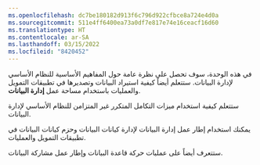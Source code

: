 ```yaml
---
ms.openlocfilehash: dc7be180182d913f6c796d922cfbce8a724e4d0a
ms.sourcegitcommit: 511e4ff6400ea73a0df7e817e74e16ceacf16d60
ms.translationtype: HT
ms.contentlocale: ar-SA
ms.lasthandoff: 03/15/2022
ms.locfileid: "8420452"
---
```

في هذه الوحدة، سوف تحصل على نظرة عامة حول المفاهيم الأساسية للنظام الأساسي لإدارة البيانات. ستتعلم أيضاً كيفية استيراد البيانات وتصديرها في تطبيقات التمويل والعمليات باستخدام مساحة عمل **إدارة البيانات**.

ستتعلم كيفية استخدام ميزات التكامل المتكرر غير المتزامن للنظام الأساسي لإدارة البيانات. 

يمكنك استخدام إطار عمل إدارة البيانات لإدارة كيانات البيانات وحزم كيانات البيانات في تطبيقات التمويل والعمليات. 

ستتعرف أيضاً على عمليات حركة قاعدة البيانات وإطار عمل مشاركة البيانات.




